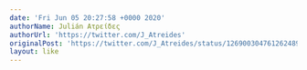 ```yaml
---
date: 'Fri Jun 05 20:27:58 +0000 2020'
authorName: Julián Ατρείδες
authorUrl: 'https://twitter.com/J_Atreides'
originalPost: 'https://twitter.com/J_Atreides/status/1269003047612624898'
layout: like
---
```

